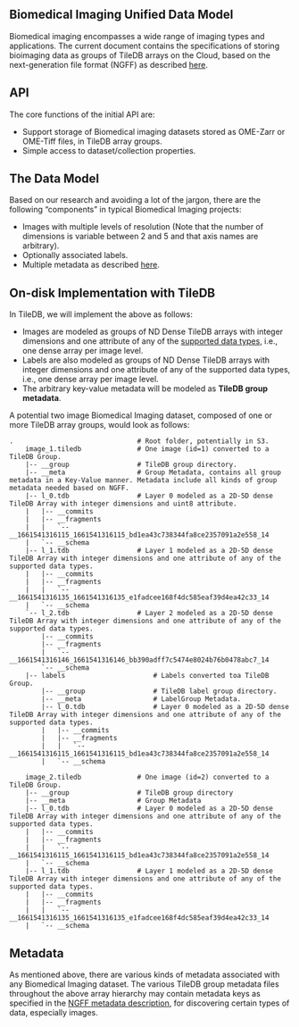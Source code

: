 ## Biomedical Imaging Unified Data Model

Biomedical imaging encompasses a wide range of imaging types and applications. 
The current document contains the specifications of storing bioimaging data as groups of TileDB arrays on the Cloud, 
based on the next-generation file format (NGFF) as described [here](https://ngff.openmicroscopy.org/latest/#ome-ngff).


## API
The core functions of the initial API are:

* Support storage of Biomedical imaging datasets stored as OME-Zarr or OME-Tiff files, in TileDB array groups. 
* Simple access to dataset/collection properties.


## The Data Model

Based on our research and avoiding a lot of the jargon, there are the following “components” in typical Biomedical Imaging projects:

 - Images with multiple levels of resolution (Note that the number of dimensions is variable between 2 and 5 and that axis names are arbitrary). 
 - Optionally associated labels.   
 - Multiple metadata as described [here](https://ngff.openmicroscopy.org/latest/#metadata). 
  
## On-disk Implementation with TileDB

In TileDB, we will implement the above as follows:

* Images are modeled as groups of ND Dense TileDB arrays with integer dimensions and one attribute of any of the [supported data types](https://docs.tiledb.com/main/how-to/arrays/creating-arrays/creating-attributes), i.e., one dense array per image level. 
* Labels are also modeled as groups of ND Dense TileDB arrays with integer dimensions and one attribute of any of the supported data types, i.e., one dense array per image level. 
* The arbitrary key-value metadata will be modeled as **TileDB group metadata**.

A potential two image Biomedical Imaging dataset, composed of one or more TileDB array groups, would look as follows:

```
.                               # Root folder, potentially in S3.
    image_1.tiledb              # One image (id=1) converted to a TileDB Group.
    |-- __group                 # TileDB group directory. 
    |-- __meta                  # Group Metadata, contains all group metadata in a Key-Value manner. Metadata include all kinds of group metadata needed based on NGFF.     
    |-- l_0.tdb                 # Layer 0 modeled as a 2D-5D dense TileDB Array with integer dimensions and uint8 attribute.
    |   |-- __commits
    |   |-- __fragments
    |   |   `-- __1661541316115_1661541316115_bd1ea43c738344fa8ce2357091a2e558_14
    |   `-- __schema
    |-- l_1.tdb                 # Layer 1 modeled as a 2D-5D dense TileDB Array with integer dimensions and one attribute of any of the supported data types.
    |   |-- __commits
    |   |-- __fragments
    |   |   `-- __1661541316135_1661541316135_e1fadcee168f4dc585eaf39d4ea42c33_14
    |   `-- __schema
    `-- l_2.tdb                 # Layer 2 modeled as a 2D-5D dense TileDB Array with integer dimensions and one attribute of any of the supported data types.
        |-- __commits
        |-- __fragments
        |   `-- __1661541316146_1661541316146_bb390adff7c5474e8024b76b0478abc7_14
        `-- __schema
    |-- labels                      # Labels converted toa TileDB Group.
        |-- __group                 # TileDB label group directory.
        |-- __meta                  # LabelGroup Metadata.
        |-- l_0.tdb                 # Layer 0 modeled as a 2D-5D dense TileDB Array with integer dimensions and one attribute of any of the supported data types.
        |   |-- __commits
        |   |-- __fragments
        |   |   `-- __1661541316115_1661541316115_bd1ea43c738344fa8ce2357091a2e558_14
        |   `-- __schema
        
    image_2.tiledb              # One image (id=2) converted to a TileDB Group.
    |-- __group                 # TileDB group directory
    |-- __meta                  # Group Metadata
    |-- l_0.tdb                 # Layer 0 modeled as a 2D-5D dense TileDB Array with integer dimensions and one attribute of any of the supported data types.
    |   |-- __commits
    |   |-- __fragments
    |   |   `-- __1661541316115_1661541316115_bd1ea43c738344fa8ce2357091a2e558_14
    |   `-- __schema
    |-- l_1.tdb                 # Layer 1 modeled as a 2D-5D dense TileDB Array with integer dimensions and one attribute of any of the supported data types.
    |   |-- __commits
    |   |-- __fragments
    |   |   `-- __1661541316135_1661541316135_e1fadcee168f4dc585eaf39d4ea42c33_14
    |   `-- __schema
```

## Metadata
As mentioned above, there are various kinds of metadata associated with any Biomedical Imaging dataset. 
The various TileDB group metadata files throughout the above array hierarchy may contain metadata keys as 
specified in the [NGFF metadata description](https://ngff.openmicroscopy.org/latest/#metadata), 
for discovering certain types of data, especially images.